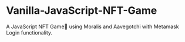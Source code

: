 # Vanilla-JavaScript-NFT-Game
A JavaScript NFT Game🧙 using Moralis and Aavegotchi with Metamask Login functionality.
